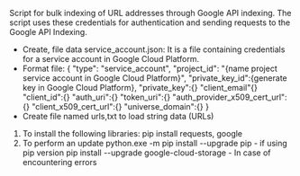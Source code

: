Script for bulk indexing of URL addresses through Google API indexing.
The script uses these credentials for authentication and sending requests to the Google API Indexing.
- Create, file data service_account.json: It is a file containing credentials for a service account in Google Cloud Platform.
- Format file:
{
 "type": "service_account",
 "project_id": "{name project service account in Google Cloud Platform}",
 "private_key_id":{generate key in Google Cloud Platform},
 "private_key":{}
 "client_email"{}
 "client_id":{}
 "auth_uri":{}
 "token_uri":{}
 "auth_provider_x509_cert_url":{}
 "client_x509_cert_url":{}
 "universe_domain":{} 
}
- Create file named urls,txt to load string data (URLs)

1. To install the following libraries:
pip install requests, google 
2. To perform an update
python.exe -m pip install --upgrade pip - if using pip version
pip install --upgrade google-cloud-storage - In case of encountering errors
